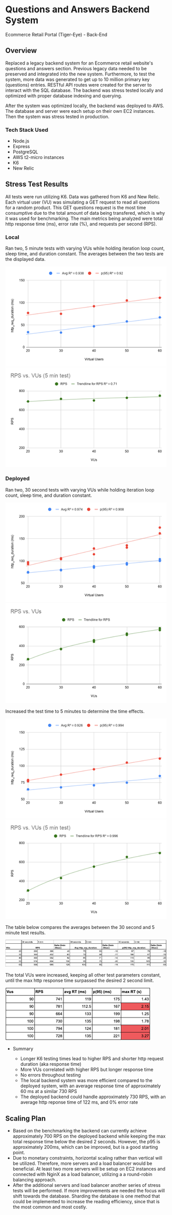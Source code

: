 # Questions and Answers Backend System
Ecommerce Retail Portal (Tiger-Eye) - Back-End

## Overview

Replaced a legacy backend system for an Ecommerce retail website's questions and answers section. Previous legacy data needed to be preserved and integrated into the new system. Furthermore, to test the system, more data was generated to get up to 10 million primary key (questions) entries. RESTful API routes were created for the server to interact with the SQL database. The backend was stress tested locally and optimized with proper database indexing and querying.

After the system was optimized locally, the backend was deployed to AWS. The database and server were each setup on their own EC2 instances. Then the system was stress tested in production. 

### Tech Stack Used

* Node.js
* Express
* PostgreSQL
* AWS t2-micro instances
* K6
* New Relic

## Stress Test Results

All tests were run utilizing K6. Data was gathered from K6 and New Relic. Each virtual user (VU) was simulating a GET request to read all questions for a random product. This GET questions request is the most time consumptive due to the total amount of data being transfered, which is why it was used for benchmarking. The main metrics being analyzed were total http response time (ms), error rate (%), and requests per second (RPS).

### Local 

Ran two, 5 minute tests with varying VUs while holding iteration loop count, sleep time, and duration constant. The averages between the two tests are the displayed data.

![res_time](/images/local_res_time.png)
![RPS_VUs](/images/local_RPS.png)

### Deployed

Ran two, 30 second tests with varying VUs while holding iteration loop count, sleep time, and duration constant.

![res_time_30s](/images/response_time_30s.png)
![RPS_VUs_30s](/images/RPS_vs_VUs_30s.png)

Increased the test time to 5 minutes to determine the time effects.

![res_time_5min](/images/response_time_5min.png)
![RPS_VUs_5min](/images/RPS_vs_VUs_5min.png)

The table below compares the averages between the 30 second and 5 minute test results.

![table](/images/table.png)

The total VUs were increased, keeping all other test parameters constant, until the max http response time surpassed the desired 2 second limit.

![high_VUs](/images/deployed.png)

<ul>
<li> Summary </li>
<ul> 
<li> Longer K6 testing times lead to higher RPS and shorter http request duration (aka response time) </li>
<li> More VUs correlated with higher RPS but longer response time  </li>
<li> No errors throughout testing </li>
<li> The local backend system was more efficient compared to the deployed system, with an average response time of approximately 60 ms at a similar 730 RPS </li>
<li> The deployed backend could handle approximately 730 RPS, with an average http reponse time of 122 ms, and 0% error rate </li>
</ul>
</ul>


## Scaling Plan
<ul>
<li> Based on the benchmarking the backend can currently achieve approximately 700 RPS on the deployed backend while keeping the max total response time below the desired 2 seconds. However, the p95 is approximately 200ms, which can be improved, but is a good starting point.
</li>
<li> Due to monetary constraints, horizontal scaling rather than vertical will be utilized. Therefore, more servers and a load balancer would be beneficial. At least two more servers will be setup on EC2 instances and connected with NginX as a load balancer, utilizing a a round-robin balancing approach.
</li>
<li> After the additional servers and load balancer another series of stress tests will be performed. If more improvements are needed the focus will shift towards the database. Sharding the database is one method that could be implemented to increase the reading efficiency, since that is the most common and most costly.
</li>
</ul>

